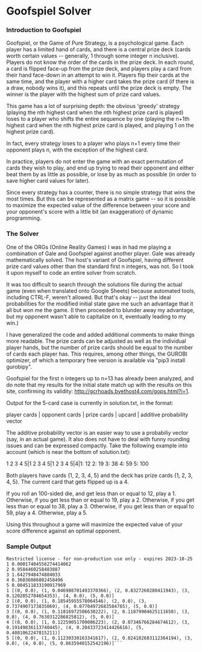 # Goofspiel Solver

### Introduction to Goofspiel 

Goofspiel, or the Game of Pure Strategy, is a psychological game. Each player has a limited hand of cards, and there is a central prize deck (cards worth certain values -- generally, 1 through some integer n inclusive). Players do not know the order of the cards in the prize deck. In each round, a card is flipped face-up from the prize deck, and players play a card from their hand face-down in an attempt to win it. Players flip their cards at the same time, and the player with a higher card takes the prize card (if there is a draw, nobody wins it), and this repeats until the prize deck is empty. The winner is the player with the highest sum of prize card values.

This game has a lot of surprising depth: the obvious 'greedy' strategy (playing the nth highest card when the nth highest prize card is played) loses to a player who shifts the entire sequence by one (playing the n+1th highest card when the nth highest prize card is played, and playing 1 on the highest prize card). 

In fact, every strategy loses to a player who plays n+1 every time their opponent plays n, with the exception of the highest card. 

In practice, players do not enter the game with an exact permutation of cards they wish to play, and end up trying to read their opponent and either beat them by as little as possible, or lose by as much as possible (in order to save higher card values for later). 

Since every strategy has a counter, there is no simple strategy that wins the most times. But this can be represented as a matrix game -- so it is possible to maximize the expected value of the difference between your score and your opponent's score with a little bit (an exaggeration) of dynamic programming.

### The Solver

One of the ORGs (Online Reality Games) I was in had me playing a combination of Gale and Goofspiel against another player. Gale was already mathematically solved. The host's variant of Goofspiel, having different prize card values other than the standard first n integers, was not. So I took it upon myself to code an entire solver from scratch. 

It was too difficult to search through the solutions file during the actual game (even when translated onto Google Sheets) because automated tools, including CTRL-F, weren't allowed. But that's okay -- just the ideal probabilities for the modified initial state gave me such an advantage that it all but won me the game. (I then proceeded to blunder away my advantage, but my opponent wasn't able to capitalize on it, eventually leading to my win.)

I have generalized the code and added additional comments to make things more readable. The prize cards can be adjusted as well as the individual player hands, but the number of prize cards should be equal to the number of cards each player has. This requires, among other things, the GUROBI optimizer, of which a temporary free version is available via "pip3 install gurobipy".

Goofspiel for the first n integers up to n=13 has already been analyzed, and do note that my results for the initial state match up with the results on this site, confirming its validity: http://gcrhoads.byethost4.com/gops.html?i=1.

Output for the 5-card case is currently in solution.txt, in the format:

player cards | opponent cards | prize cards | upcard | additive probability vector

The additive probability vector is an easier way to use a probabiliy vector (say, in an actual game). It also does not have to deal with funny rounding issues and can be expressed compactly. Take the following example into account (which is near the bottom of solution.txt):

1 2 3 4 5|1 2 3 4 5|1 2 3 4 5|4|1: 12 2: 19 3: 38 4: 59 5: 100 

Both players have cards {1, 2, 3, 4, 5} and the deck has prize cards {1, 2, 3, 4, 5}. The current card that gets flipped up is a 4. 

If you roll an 100-sided die, and get less than or equal to 12, play a 1.
Otherwise, if you get less than or equal to 19, play a 2.
Otherwise, if you get less than or equal to 38, play a 3.
Otherwise, if you get less than or equal to 59, play a 4.
Otherwise, play a 5.

Using this throughout a game will maximize the expected value of your score difference against an optimal opponent.

### Sample Output

```python3 goofspiel_solver.py
Restricted license - for non-production use only - expires 2023-10-25
1 0.00017404556274414062
2 0.9584460258483887
3 1.6427948474884033
4 0.36036086082458496
5 0.004511833190917969
1 [(0, 0.0), (1, 0.046988701493370366), (2, 0.8327260280411943), (3, 0.1202852704654353), (4, 0.0), (5, 0.0)]
2 [(0, 0.0), (1, 0.18545955578064546), (2, 0.0), (3, 0.7374907173835069), (4, 0.07704972683584765), (5, 0.0)]
3 [(0, 0.0), (1, 0.11816972506630222), (2, 0.11879904625111658), (3, 0.0), (4, 0.7630312286825812), (5, 0.0)]
4 [(0, 0.0), (1, 0.12259051709006223), (2, 0.07346766284674612), (3, 0.19149836113740445), (4, 0.20433723414426616), (5, 0.4081062247815211)]
5 [(0, 0.0), (1, 0.11230330163341617), (2, 0.024102683112364194), (3, 0.0), (4, 0.0), (5, 0.8635940152542196)]```